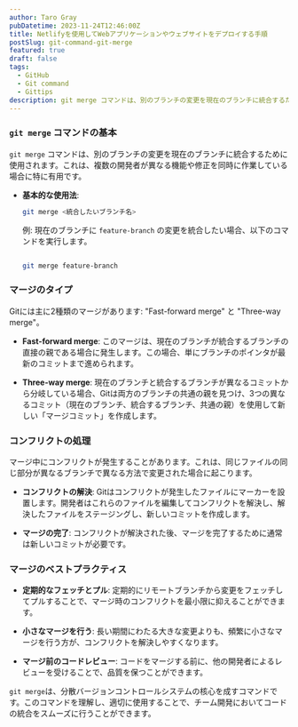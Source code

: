 ```yaml
---
author: Taro Gray
pubDatetime: 2023-11-24T12:46:00Z
title: Netlifyを使用してWebアプリケーションやウェブサイトをデプロイする手順
postSlug: git-command-git-merge
featured: true
draft: false
tags:
  - GitHub
  - Git command
  - Gittips
description: git merge コマンドは、別のブランチの変更を現在のブランチに統合するために使用されます。これは、複数の開発者が異なる機能や修正を同時に作業している場合に特に有用です。
---
```


### `git merge` コマンドの基本

`git merge` コマンドは、別のブランチの変更を現在のブランチに統合するために使用されます。これは、複数の開発者が異なる機能や修正を同時に作業している場合に特に有用です。

- **基本的な使用法**:

  ```bash
  git merge <統合したいブランチ名>
  ```

  例: 現在のブランチに `feature-branch` の変更を統合したい場合、以下のコマンドを実行します。

  ```bash

  git merge feature-branch
  ```

### マージのタイプ

Gitには主に2種類のマージがあります: "Fast-forward merge" と "Three-way merge"。

- **Fast-forward merge**:
  このマージは、現在のブランチが統合するブランチの直接の親である場合に発生します。この場合、単にブランチのポインタが最新のコミットまで進められます。

- **Three-way merge**:
  現在のブランチと統合するブランチが異なるコミットから分岐している場合、Gitは両方のブランチの共通の親を見つけ、3つの異なるコミット（現在のブランチ、統合するブランチ、共通の親）を使用して新しい「マージコミット」を作成します。

### コンフリクトの処理

マージ中にコンフリクトが発生することがあります。これは、同じファイルの同じ部分が異なるブランチで異なる方法で変更された場合に起こります。

- **コンフリクトの解決**:
  Gitはコンフリクトが発生したファイルにマーカーを設置します。開発者はこれらのファイルを編集してコンフリクトを解決し、解決したファイルをステージングし、新しいコミットを作成します。

- **マージの完了**:
  コンフリクトが解決された後、マージを完了するために通常は新しいコミットが必要です。

### マージのベストプラクティス

- **定期的なフェッチとプル**:
  定期的にリモートブランチから変更をフェッチしてプルすることで、マージ時のコンフリクトを最小限に抑えることができます。

- **小さなマージを行う**:
  長い期間にわたる大きな変更よりも、頻繁に小さなマージを行う方が、コンフリクトを解決しやすくなります。

- **マージ前のコードレビュー**:
  コードをマージする前に、他の開発者によるレビューを受けることで、品質を保つことができます。

`git merge`は、分散バージョンコントロールシステムの核心を成すコマンドです。このコマンドを理解し、適切に使用することで、チーム開発においてコードの統合をスムーズに行うことができます。
